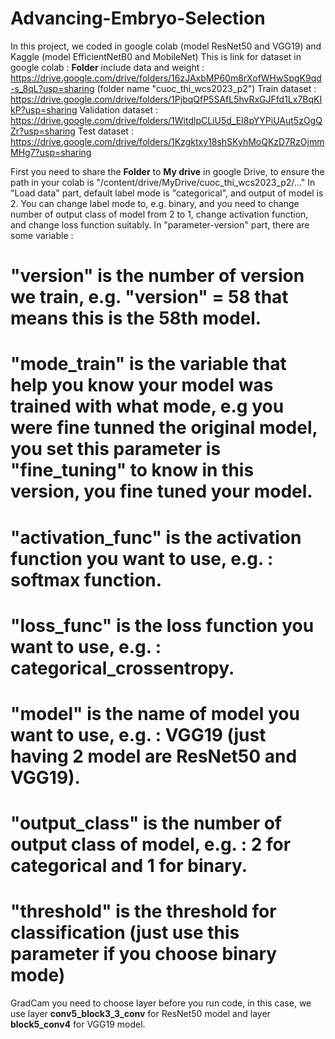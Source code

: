 # Advancing-Embryo-Selection
In this project, we coded in google colab (model ResNet50 and VGG19) and Kaggle (model EfficientNetB0 and MobileNet)
This is link for dataset in google colab : 
**Folder** include data and weight : https://drive.google.com/drive/folders/16zJAxbMP60m8rXofWHwSpgK9qd-s_8qL?usp=sharing (folder name "cuoc_thi_wcs2023_p2")
Train dataset : https://drive.google.com/drive/folders/1PjbqQfP5SAfL5hvRxGJFfd1Lx7BqKIkP?usp=sharing
Validation dataset : https://drive.google.com/drive/folders/1WitdlpCLiU5d_EI8pYYPiUAut5zOgQZr?usp=sharing
Test dataset : https://drive.google.com/drive/folders/1Kzgktxv18shSKyhMoQKzD7RzOjmmMHg7?usp=sharing

First you need to share the **Folder** to **My drive** in google Drive, to ensure the path in your colab is "/content/drive/MyDrive/cuoc_thi_wcs2023_p2/..."
In "Load data" part, default label mode is "categorical", and output of model is 2. You can change label mode to, e.g. binary, and you need to change number of output class of model from 2 to 1, change activation function, and change loss function suitably.
In "parameter-version" part, there are some variable : 
# "version" is the number of version we train, e.g. "version" = 58 that means this is the 58th model.
# "mode_train" is the variable that help you know your model was trained with what mode, e.g you were fine tunned the original model, you set this parameter is "fine_tuning" to know in this version, you fine tuned your model.
# "activation_func" is the activation function you want to use, e.g. : softmax function.
# "loss_func" is the loss function you want to use, e.g. : categorical_crossentropy.
# "model" is the name of model you want to use, e.g. : VGG19 (just having 2 model are ResNet50 and VGG19).
# "output_class" is the number of output class of model, e.g. : 2 for categorical and 1 for binary.
# "threshold" is the threshold for classification (just use this parameter if you choose binary mode)
GradCam you need to choose layer before you run code, in this case, we use layer **conv5_block3_3_conv** for ResNet50 model and layer **block5_conv4** for VGG19 model.
